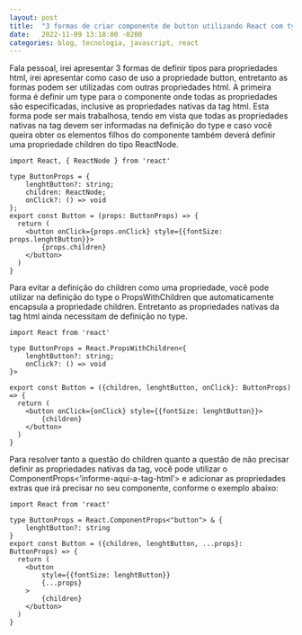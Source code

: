 ```yaml
---
layout: post
title:  "3 formas de criar componente de button utilizando React com typescript"
date:   2022-11-09 13:18:00 -0200
categories: blog, tecnologia, javascript, react
---
```


Fala pessoal, irei apresentar 3 formas de definir tipos para propriedades html, irei apresentar como caso de uso a propriedade button, entretanto as formas podem ser utilizadas com outras propriedades html. 
A primeira forma é definir um type para o componente onde todas as propriedades são especificadas, inclusive as propriedades nativas da tag html. Esta forma pode ser mais trabalhosa, tendo em vista que todas as propriedades nativas na tag devem ser informadas na definição do type e caso você queira obter os elementos filhos do componente também deverá definir uma propriedade children do tipo ReactNode.

```
import React, { ReactNode } from 'react'

type ButtonProps = {
    lenghtButton?: string;
    children: ReactNode;
    onClick?: () => void
};
export const Button = (props: ButtonProps) => {
  return (
    <button onClick={props.onClick} style={{fontSize: props.lenghtButton}}>
        {props.children}
    </button>
  )
}
```
Para evitar a definição do children como uma propriedade, você pode utilizar na definição do type o PropsWithChildren que automaticamente encapsula a propriedade children.  Entretanto as propriedades nativas da tag html ainda necessitam de definição no type. 

```
import React from 'react'

type ButtonProps = React.PropsWithChildren<{
    lenghtButton?: string;
    onClick?: () => void
}>

export const Button = ({children, lenghtButton, onClick}: ButtonProps) => {
  return (
    <button onClick={onClick} style={{fontSize: lenghtButton}}>
        {children}
    </button>
  )
}
```
Para resolver tanto a questão do children quanto a questão de não precisar definir as propriedades nativas da tag, você pode utilizar o ComponentProps<’informe-aqui-a-tag-html’> e adicionar as propriedades extras que irá precisar no seu componente, conforme o exemplo abaixo:

```
import React from 'react'

type ButtonProps = React.ComponentProps<"button"> & {
    lenghtButton?: string
}
export const Button = ({children, lenghtButton, ...props}: ButtonProps) => {
  return (
    <button 
        style={{fontSize: lenghtButton}}
        {...props}
    >
        {children}
    </button>
  )
}
```
